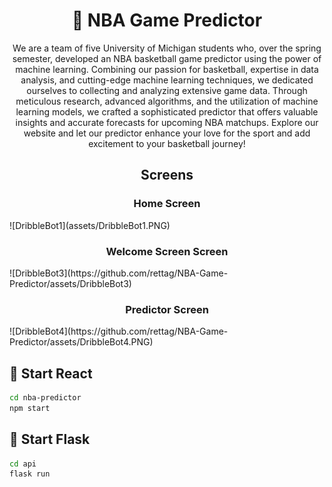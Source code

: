 <h1 align="center">🏀 NBA Game Predictor</h1>

<p align="center">
  We are a team of five University of
            Michigan students who, over the spring semester, developed
            an NBA basketball game predictor using the power of machine
            learning. Combining our passion for basketball, expertise
            in data analysis, and cutting-edge machine learning 
            techniques, we dedicated ourselves to collecting and
            analyzing extensive game data. Through meticulous 
            research, advanced algorithms, and the utilization of
            machine learning models, we crafted a sophisticated 
            predictor that offers valuable insights and accurate 
            forecasts for upcoming NBA matchups. Explore our website 
            and let our predictor enhance your love for the sport 
            and add excitement to your basketball journey!
</p>

<h2 align="center">Screens</h2>

<h3 align="center">Home Screen</h3>
![DribbleBot1](assets/DribbleBot1.PNG)



<h3 align="center">Welcome Screen Screen</h3>
![DribbleBot3](https://github.com/rettag/NBA-Game-Predictor/assets/DribbleBot3)



<h3 align="center">Predictor Screen</h3>
![DribbleBot4](https://github.com/rettag/NBA-Game-Predictor/assets/DribbleBot4.PNG)



<h2>🚀 Start React</h2>

```bash
cd nba-predictor
npm start
```

<h2>🐍 Start Flask</h2>

```bash
cd api
flask run
```



